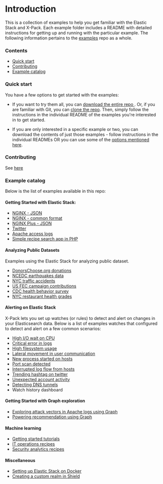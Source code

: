 # Introduction

This is a collection of examples to help you get familiar with the Elastic Stack and X-Pack. Each example folder includes a README with detailed instructions for getting up and running with the  particular example. The following information pertains to the [examples](https://github.com/elastic/examples) repo as a whole.

### Contents

- [Quick start](#quick-start)
- [Contributing](#contributing)
- [Example catalog](#example-catalog)

### Quick start

You have a few options to get started with the examples:

- If you want to try them all, you can [download the entire repo ](https://github.com/elastic/examples/archive/master.zip). Or, if you are familiar with Git, you can [clone the repo](https://github.com/elastic/examples.git). Then, simply follow the instructions in the individual README of the examples you're interested in to get started.

- If you are only interested in a specific example or two, you can download the contents of just those examples - follow instructions in the individual READMEs OR you can use some of the [options mentioned here](http://stackoverflow.com/questions/7106012/download-a-single-folder-or-directory-from-a-github-repo).

### Contributing

See [here](https://github.com/elastic/examples/blob/master/CONTRIBUTING.md)

### Example catalog

Below is the list of examples available in this repo:

#### Getting Started with Elastic Stack:

- [NGINX - JSON](https://github.com/elastic/examples/tree/master/ElasticStack_NGINX-json)
- [NGINX - common format](https://github.com/elastic/examples/tree/master/ElasticStack_NGINX)
- [NGINX Plus - JSON](https://github.com/elastic/examples/tree/master/ElasticStack_NGINX)
- [Twitter](https://github.com/elastic/examples/tree/master/ElasticStack_twitter)
- [Apache access logs](https://github.com/elastic/examples/tree/master/ElasticStack_apache)
- [Simple recipe search app in PHP](https://github.com/elastic/examples/tree/master/elasticsearch_app_php_recipe_search)

#### Analyzing Public Datasets

Examples using the Elastic Stack for analyzing public dataset.
- [DonorsChoose.org donations](https://github.com/elastic/examples/tree/master/ElasticStack_donorschoose)
- [NCEDC earthquakes data](https://github.com/elastic/examples/tree/master/ElasticStack_earthquakes)
- [NYC traffic accidents](https://github.com/elastic/examples/tree/master/ElasticStack_nyc_traffic_accidents)
- [US FEC campaign contributions](https://github.com/elastic/examples/tree/master/ElasticStack_usfec)
- [CDC health behavior survey](https://github.com/elastic/examples/tree/master/ElasticStack_CDC_nutrition_exercise_patterns)
- [NYC restaurant health grades](https://github.com/elastic/examples/tree/master/kibana_nyc_restaurants)


#### Alerting on Elastic Stack

X-Pack lets you set up watches (or rules) to detect and alert on changes in your Elasticsearch data. Below is a list of examples watches that configured to detect and alert on a few common scenarios:

- [High I/O wait on CPU](https://github.com/elastic/examples/tree/master/Alerting/cpu_iowait_hosts)
- [Critical error  in logs](https://github.com/elastic/examples/tree/master/Alerting/errors_in_logs)
- [High filesystem usage](https://github.com/elastic/examples/tree/master/Alerting/filesystem_usage)
- [Lateral movement in user communication](https://github.com/elastic/examples/tree/master/Alerting/lateral_movement_in_user_comm)
- [New process started on hosts](https://github.com/elastic/examples/tree/master/Alerting/new_process_started)
- [Port scan detected](https://github.com/elastic/examples/tree/master/Alerting/port_scan)
- [Interrupted log flow from hosts](https://github.com/elastic/examples/tree/master/Alerting/system_fails_to_provide_data)
- [Trending hashtag on twitter](https://github.com/elastic/examples/tree/master/Alerting/twitter_trends)
- [Unexpected account activity](https://github.com/elastic/examples/tree/master/Alerting/unexpected_account_activity)
- [Detecting DNS tunnels](https://github.com/elastic/examples/tree/master/packetbeat_dns_tunnel_detection)
- Watch history dashboard


#### Getting Started with Graph exploration

- [Exploring attack vectors in Apache logs using Graph](https://github.com/elastic/examples/tree/master/ElasticStack_graph_apache)
- [Powering recommendation using Graph](https://github.com/elastic/examples/tree/master/ElasticStack_graph_movielens)

#### Machine learning

- [Getting started tutorials](https://github.com/elastic/examples/tree/master/Machine%20Learning/Getting%20started%20examples)
- [IT operations recipes](https://github.com/elastic/examples/tree/master/Machine%20Learning/IT%20operations%20recipes)	
- [Security analytics recipes](https://github.com/elastic/examples/tree/master/Machine%20Learning/Security%20analytics%20recipes)


#### Miscellaneous
- [Setting up Elastic Stack on Docker](https://github.com/elastic/examples/tree/master/ElasticStack_docker_setup/)
- [Creating a custom realm in Shield](https://github.com/elastic/examples/tree/master/shield_custom_realm_example)
